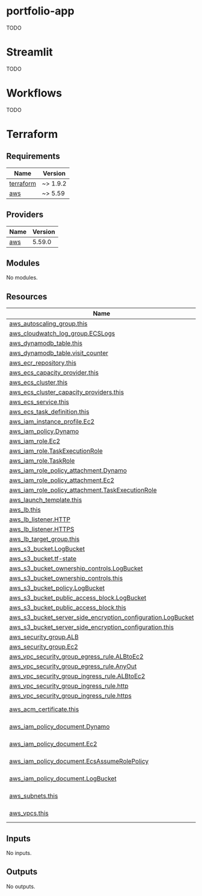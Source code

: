 # portfolio-app
TODO
# Streamlit
TODO
# Workflows
TODO

# Terraform

## Requirements

| Name | Version |
|------|---------|
| <a name="requirement_terraform"></a> [terraform](#requirement\_terraform) | ~> 1.9.2 |
| <a name="requirement_aws"></a> [aws](#requirement\_aws) | ~> 5.59 |

## Providers

| Name | Version |
|------|---------|
| <a name="provider_aws"></a> [aws](#provider\_aws) | 5.59.0 |

## Modules

No modules.

## Resources

| Name | Type |
|------|------|
| [aws_autoscaling_group.this](https://registry.terraform.io/providers/hashicorp/aws/latest/docs/resources/autoscaling_group) | resource |
| [aws_cloudwatch_log_group.ECSLogs](https://registry.terraform.io/providers/hashicorp/aws/latest/docs/resources/cloudwatch_log_group) | resource |
| [aws_dynamodb_table.this](https://registry.terraform.io/providers/hashicorp/aws/latest/docs/resources/dynamodb_table) | resource |
| [aws_dynamodb_table.visit_counter](https://registry.terraform.io/providers/hashicorp/aws/latest/docs/resources/dynamodb_table) | resource |
| [aws_ecr_repository.this](https://registry.terraform.io/providers/hashicorp/aws/latest/docs/resources/ecr_repository) | resource |
| [aws_ecs_capacity_provider.this](https://registry.terraform.io/providers/hashicorp/aws/latest/docs/resources/ecs_capacity_provider) | resource |
| [aws_ecs_cluster.this](https://registry.terraform.io/providers/hashicorp/aws/latest/docs/resources/ecs_cluster) | resource |
| [aws_ecs_cluster_capacity_providers.this](https://registry.terraform.io/providers/hashicorp/aws/latest/docs/resources/ecs_cluster_capacity_providers) | resource |
| [aws_ecs_service.this](https://registry.terraform.io/providers/hashicorp/aws/latest/docs/resources/ecs_service) | resource |
| [aws_ecs_task_definition.this](https://registry.terraform.io/providers/hashicorp/aws/latest/docs/resources/ecs_task_definition) | resource |
| [aws_iam_instance_profile.Ec2](https://registry.terraform.io/providers/hashicorp/aws/latest/docs/resources/iam_instance_profile) | resource |
| [aws_iam_policy.Dynamo](https://registry.terraform.io/providers/hashicorp/aws/latest/docs/resources/iam_policy) | resource |
| [aws_iam_role.Ec2](https://registry.terraform.io/providers/hashicorp/aws/latest/docs/resources/iam_role) | resource |
| [aws_iam_role.TaskExecutionRole](https://registry.terraform.io/providers/hashicorp/aws/latest/docs/resources/iam_role) | resource |
| [aws_iam_role.TaskRole](https://registry.terraform.io/providers/hashicorp/aws/latest/docs/resources/iam_role) | resource |
| [aws_iam_role_policy_attachment.Dynamo](https://registry.terraform.io/providers/hashicorp/aws/latest/docs/resources/iam_role_policy_attachment) | resource |
| [aws_iam_role_policy_attachment.Ec2](https://registry.terraform.io/providers/hashicorp/aws/latest/docs/resources/iam_role_policy_attachment) | resource |
| [aws_iam_role_policy_attachment.TaskExecutionRole](https://registry.terraform.io/providers/hashicorp/aws/latest/docs/resources/iam_role_policy_attachment) | resource |
| [aws_launch_template.this](https://registry.terraform.io/providers/hashicorp/aws/latest/docs/resources/launch_template) | resource |
| [aws_lb.this](https://registry.terraform.io/providers/hashicorp/aws/latest/docs/resources/lb) | resource |
| [aws_lb_listener.HTTP](https://registry.terraform.io/providers/hashicorp/aws/latest/docs/resources/lb_listener) | resource |
| [aws_lb_listener.HTTPS](https://registry.terraform.io/providers/hashicorp/aws/latest/docs/resources/lb_listener) | resource |
| [aws_lb_target_group.this](https://registry.terraform.io/providers/hashicorp/aws/latest/docs/resources/lb_target_group) | resource |
| [aws_s3_bucket.LogBucket](https://registry.terraform.io/providers/hashicorp/aws/latest/docs/resources/s3_bucket) | resource |
| [aws_s3_bucket.tf-state](https://registry.terraform.io/providers/hashicorp/aws/latest/docs/resources/s3_bucket) | resource |
| [aws_s3_bucket_ownership_controls.LogBucket](https://registry.terraform.io/providers/hashicorp/aws/latest/docs/resources/s3_bucket_ownership_controls) | resource |
| [aws_s3_bucket_ownership_controls.this](https://registry.terraform.io/providers/hashicorp/aws/latest/docs/resources/s3_bucket_ownership_controls) | resource |
| [aws_s3_bucket_policy.LogBucket](https://registry.terraform.io/providers/hashicorp/aws/latest/docs/resources/s3_bucket_policy) | resource |
| [aws_s3_bucket_public_access_block.LogBucket](https://registry.terraform.io/providers/hashicorp/aws/latest/docs/resources/s3_bucket_public_access_block) | resource |
| [aws_s3_bucket_public_access_block.this](https://registry.terraform.io/providers/hashicorp/aws/latest/docs/resources/s3_bucket_public_access_block) | resource |
| [aws_s3_bucket_server_side_encryption_configuration.LogBucket](https://registry.terraform.io/providers/hashicorp/aws/latest/docs/resources/s3_bucket_server_side_encryption_configuration) | resource |
| [aws_s3_bucket_server_side_encryption_configuration.this](https://registry.terraform.io/providers/hashicorp/aws/latest/docs/resources/s3_bucket_server_side_encryption_configuration) | resource |
| [aws_security_group.ALB](https://registry.terraform.io/providers/hashicorp/aws/latest/docs/resources/security_group) | resource |
| [aws_security_group.Ec2](https://registry.terraform.io/providers/hashicorp/aws/latest/docs/resources/security_group) | resource |
| [aws_vpc_security_group_egress_rule.ALBtoEc2](https://registry.terraform.io/providers/hashicorp/aws/latest/docs/resources/vpc_security_group_egress_rule) | resource |
| [aws_vpc_security_group_egress_rule.AnyOut](https://registry.terraform.io/providers/hashicorp/aws/latest/docs/resources/vpc_security_group_egress_rule) | resource |
| [aws_vpc_security_group_ingress_rule.ALBtoEc2](https://registry.terraform.io/providers/hashicorp/aws/latest/docs/resources/vpc_security_group_ingress_rule) | resource |
| [aws_vpc_security_group_ingress_rule.http](https://registry.terraform.io/providers/hashicorp/aws/latest/docs/resources/vpc_security_group_ingress_rule) | resource |
| [aws_vpc_security_group_ingress_rule.https](https://registry.terraform.io/providers/hashicorp/aws/latest/docs/resources/vpc_security_group_ingress_rule) | resource |
| [aws_acm_certificate.this](https://registry.terraform.io/providers/hashicorp/aws/latest/docs/data-sources/acm_certificate) | data source |
| [aws_iam_policy_document.Dynamo](https://registry.terraform.io/providers/hashicorp/aws/latest/docs/data-sources/iam_policy_document) | data source |
| [aws_iam_policy_document.Ec2](https://registry.terraform.io/providers/hashicorp/aws/latest/docs/data-sources/iam_policy_document) | data source |
| [aws_iam_policy_document.EcsAssumeRolePolicy](https://registry.terraform.io/providers/hashicorp/aws/latest/docs/data-sources/iam_policy_document) | data source |
| [aws_iam_policy_document.LogBucket](https://registry.terraform.io/providers/hashicorp/aws/latest/docs/data-sources/iam_policy_document) | data source |
| [aws_subnets.this](https://registry.terraform.io/providers/hashicorp/aws/latest/docs/data-sources/subnets) | data source |
| [aws_vpcs.this](https://registry.terraform.io/providers/hashicorp/aws/latest/docs/data-sources/vpcs) | data source |

## Inputs

No inputs.

## Outputs

No outputs.
